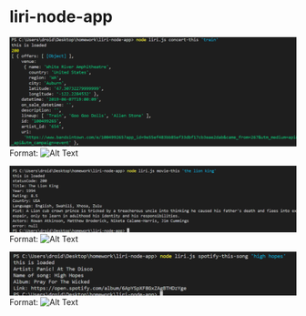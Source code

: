# liri-node-app

![Screenshot1](./band.png)
Format: ![Alt Text](url)

![Screenshot1](./movie.png)
Format: ![Alt Text](url)

![Screenshot1](./spotify.png)
Format: ![Alt Text](url)
